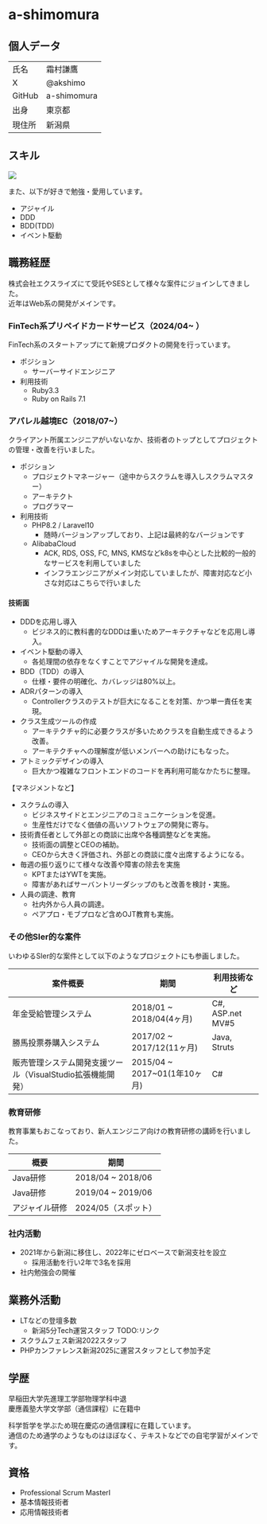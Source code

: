 # a-shimomura

## 個人データ

|        |             |
| ------ | ----------- |
| 氏名   | 霜村謙鷹    |
| X      | @akshimo    |
| GitHub | a-shimomura |
| 出身   | 東京都      |
| 現住所 | 新潟県      |

## スキル

![](https://skillicons.dev/icons?i=php,ruby,laravel,rails,vue,react,typescript)

また、以下が好きで勉強・愛用しています。
- アジャイル
- DDD
- BDD(TDD)
- イベント駆動


## 職務経歴

株式会社エクスライズにて受託やSESとして様々な案件にジョインしてきました。  
近年はWeb系の開発がメインです。

### FinTech系プリペイドカードサービス（2024/04~ ）
FinTech系のスタートアップにて新規プロダクトの開発を行っています。
- ポジション
  - サーバーサイドエンジニア
- 利用技術
  - Ruby3.3
  - Ruby on Rails 7.1


### アパレル越境EC（2018/07~）
クライアント所属エンジニアがいないなか、技術者のトップとしてプロジェクトの管理・改善を行いました。

- ポジション
  - プロジェクトマネージャー（途中からスクラムを導入しスクラムマスター）
  - アーキテクト
  - プログラマー
- 利用技術
  - PHP8.2 / Laravel10
    - 随時バージョンアップしており、上記は最終的なバージョンです
  - AlibabaCloud
    - ACK, RDS, OSS, FC, MNS, KMSなどk8sを中心とした比較的一般的なサービスを利用していました
    - インフラエンジニアがメイン対応していましたが、障害対応など小さな対応はこちらで行いました

#### 技術面
- DDDを応用し導入
  - ビジネス的に教科書的なDDDは重いためアーキテクチャなどを応用し導入。
- イベント駆動の導入
  - 各処理間の依存をなくすことでアジャイルな開発を達成。
- BDD（TDD）の導入
  - 仕様・要件の明確化、カバレッジは80%以上。
- ADRパターンの導入
  - Controllerクラスのテストが巨大になることを対策、かつ単一責任を実現。
- クラス生成ツールの作成
  - アーキテクチャ的に必要クラスが多いためクラスを自動生成できるよう改善。
  - アーキテクチャへの理解度が低いメンバーへの助けにもなった。
- アトミックデザインの導入
  - 巨大かつ複雑なフロントエンドのコードを再利用可能なかたちに整理。

【マネジメントなど】
- スクラムの導入
  - ビジネスサイドとエンジニアのコミュニケーションを促進。
  - 生産性だけでなく価値の高いソフトウェアの開発に寄与。
- 技術責任者として外部との商談に出席や各種調整などを実施。
  - 技術面の調整とCEOの補助。
  - CEOから大きく評価され、外部との商談に度々出席するようになる。
- 毎週の振り返りにて様々な改善や障害の除去を実施
  - KPTまたはYWTを実施。
  - 障害があればサーバントリーダシップのもと改善を検討・実施。
- 人員の調達、教育
  - 社内外から人員の調達。
  - ペアプロ・モブプロなど含めOJT教育も実施。

### その他SIer的な案件
いわゆるSIer的な案件として以下のようなプロジェクトにも参画しました。

| 案件概要                                                   | 期間                         | 利用技術など     |
| ---------------------------------------------------------- | ---------------------------- | ---------------- |
| 年金受給管理システム                                       | 2018/01 ~ 2018/04(4ヶ月)     | C#, ASP.net MV#5 |
| 勝馬投票券購入システム                                     | 2017/02 ~ 2017/12(11ヶ月)    | Java, Struts     |
| 販売管理システム開発支援ツール（VisualStudio拡張機能開発） | 2015/04 ~ 2017~01(1年10ヶ月) | C#               |

### 教育研修
教育事業もおこなっており、新人エンジニア向けの教育研修の講師を行いました。

| 概要           | 期間                |
| -------------- | ------------------- |
| Java研修       | 2018/04 ~ 2018/06   |
| Java研修       | 2019/04 ~ 2019/06   |
| アジャイル研修 | 2024/05（スポット） |

### 社内活動
- 2021年から新潟に移住し、2022年にゼロベースで新潟支社を設立
  - 採用活動を行い2年で3名を採用
- 社内勉強会の開催

## 業務外活動

- LTなどの登壇多数
  - 新潟5分Tech運営スタッフ TODO:リンク
- スクラムフェス新潟2022スタッフ
- PHPカンファレンス新潟2025に運営スタッフとして参加予定

## 学歴

早稲田大学先進理工学部物理学科中退  
慶應義塾大学文学部（通信課程）に在籍中

科学哲学を学ぶため現在慶応の通信課程に在籍しています。  
通信のため通学のようなものはほぼなく、テキストなどでの自宅学習がメインです。

## 資格

- Professional Scrum MasterⅠ
- 基本情報技術者
- 応用情報技術者
